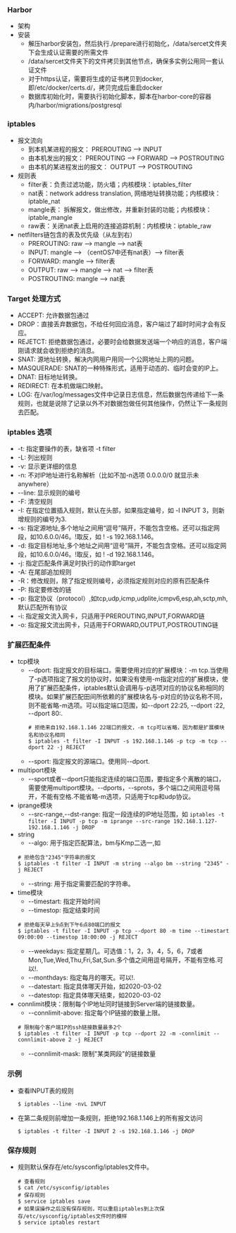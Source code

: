 ### Harbor 
- 架构
- 安装
  - 解压harbor安装包，然后执行./prepare进行初始化，/data/sercet文件夹下会生成认证需要的所需文件
  - /data/sercet文件夹下的文件拷贝到其他节点，确保多实例公用同一套认证文件
  - 对于https认证，需要将生成的证书拷贝到docker,即/etc/docker/certs.d/，拷贝完成后重启docker
  - 数据库初始化时，需要执行初始化脚本，脚本在harbor-core的容器内/harbor/migrations/postgresql
  
  
### iptables
- 报文流向
  - 到本机某进程的报文： PREROUTING --> INPUT
  - 由本机发出的报文： PREROUTING --> FORWARD --> POSTROUTING
  - 由本机的某进程发出的报文： OUTPUT --> POSTROUTING
- 规则表
  - filter表：负责过滤功能，防火墙；内核模块：iptables_filter
  - nat表：network address translation, 网络地址转换功能；内核模块：iptable_nat
  - mangle表： 拆解报文，做出修改，并重新封装的功能；内核模块：iptable_mangle
  - raw表：关闭nat表上启用的连接追踪机制：内核模块：iptable_raw
- netfilters链包含的表及优先级（从左到右）
  - PREROUTING: raw --> mangle --> nat表
  - INPUT: mangle --> （centOS7中还有nat表）--> filter表
  - FORWARD: mangle --> filter表
  - OUTPUT: raw --> mangle --> nat --> filter表
  - POSTROUTING: mangle --> nat表

### Target 处理方式
- ACCEPT: 允许数据包通过
- DROP：直接丢弃数据包，不给任何回应消息，客户端过了超时时间才会有反应。
- REJETCT: 拒绝数据包通过，必要时会给数据发送端一个响应的消息，客户端刚请求就会收到拒绝的消息。
- SNAT: 源地址转换，解决内网用户用同一个公网地址上网的问题。
- MASQUERADE: SNAT的一种特殊形式，适用于动态的、临时会变的IP上。
- DNAT: 目标地址转换。
- REDIRECT: 在本机做端口映射。
- LOG: 在/var/log/messages文件中记录日志信息，然后数据包传递给下一条规则，也就是说除了记录以外不对数据包做任何其他操作，仍然让下一条规则去匹配。

### iptables 选项
- -t: 指定要操作的表，缺省项 -t filter
- -L: 列出规则
- -v: 显示更详细的信息
- -n: 不对IP地址进行名称解析（比如不加-n选项 0.0.0.0/0 就显示未 anywhere）
- --line: 显示规则的编号
- -F: 清空规则
- -I: 在指定位置插入规则，默认在头部，如果指定编号，如 -I INPUT 3，则新增规则的编号为3.
- -s: 指定源地址,多个地址之间用“逗号”隔开，不能包含空格。还可以指定网段，如10.6.0.0/46。!取反，如 ! -s 192.168.1.146。
- -d: 指定目标地址,多个地址之间用“逗号”隔开，不能包含空格。还可以指定网段，如10.6.0.0/46。!取反，如 ! -d 192.168.1.146。
- -j: 指定匹配条件满足时执行的动作即target
- -A: 在尾部追加规则
- -R：修改规则，除了指定规则编号，必须指定规则对应的原有匹配条件
- -P: 指定要修改的链
- -p: 指定协议（protocol）,如tcp,udp,icmp,udplite,icmpv6,esp,ah,sctp,mh,默认匹配所有协议
- -i: 指定报文流入网卡，只适用于PREROUTING,INPUT,FORWARD链
- -o: 指定报文流出网卡，只适用于FORWARD,OUTPUT,POSTROUTING链

### 扩展匹配条件
- tcp模块
  - --dport: 指定报文的目标端口。需要使用对应的扩展模块：-m tcp.当使用了-p选项指定了报文的协议时，如果没有使用-m指定对应的扩展模块，使用了扩展匹配条件，iptables默认会调用与-p选项对应的协议名称相同的模块。如果扩展匹配田间所依赖的扩展模块名与-p对应的协议名称不同，则不能省略-m选项。可以指定端口范围，如--dport 22:25, --dport :22, --dport 80:.
    ```shell
    # 拒绝来自192.168.1.146 22端口的报文，-m tcp可以省略，因为都是扩展模块名和协议名相同
    $ iptables -t filter -I INPUT -s 192.168.1.146 -p tcp -m tcp --dport 22 -j REJECT
    ```
   - --sport: 指定报文的源端口。使用同--dport.
- multiport模块
  - --sport或者--dport只能指定连续的端口范围，要指定多个离散的端口，需要使用multiport模块。--dports，--sprots，多个端口之间用逗号隔开，不能有空格.不能省略-m选项，只适用于tcp和udp协议。
- iprange模块
  - --src-range,--dst-range: 指定一段连续的IP地址范围，如 `iptables -t filter -I INPUT -p tcp -m iprange --src-range 192.168.1.127-192.168.1.146 -j DROP`
- string
  - --algo: 用于指定匹配算法，bm与Kmp二选一,如
  ```shell
  # 拒绝包含"2345"字符串的报文
  $ iptables -t filter -I INPUT -m string --algo bm --string "2345" -j REJECT
  ```
  - --string: 用于指定需要匹配的字符串。
- time模块
  - --timestart: 指定开始时间
  - --timestop: 指定结束时间
  ```shell
  # 拒绝每天早上9点到下午6点80端口的报文
  $ iptables -t filter -I INPUT -p tcp --dport 80 -m time --timestart 09:00:00 --timestop 18:00:00 -j REJECT
  ```
  - --weekdays: 指定星期几。可选值：1，2，3，4，5，6，7或者Mon,Tue,Wed,Thu,Fri,Sat,Sun.多个值之间用逗号隔开，不能有空格.可以!.
  - --monthdays: 指定每月的哪天。可以!.
  - --datestart: 指定具体哪天开始，如2020-03-02
  - --datestop: 指定具体哪天结束，如2020-03-02
- connlimit模块：限制每个IP地址同时链接到Server端的链接数量。
  - --connlimit-above: 指定每个IP链接的数量上限。
  ```shell
  # 限制每个客户端IP的ssh链接数量最多2个
  $ iptables -t filter -I INPUT -p tcp --dport 22 -m -connlimit --connlimit-above 2 -j REJECT 
  ```
  - --connlimit-mask: 限制"某类网段"的链接数量
  
### 示例
- 查看INPUT表的规则
  ```shell
  $ iptables --line -nvL INPUT
  ```
- 在第二条规则前增加一条规则，拒绝192.168.1.146上的所有报文访问
  ```shell
  $ iptables -t filter -I INPUT 2 -s 192.168.1.146 -j DROP
  ```
### 保存规则
- 规则默认保存在/etc/sysconfig/iptables文件中。
  ```shell
  # 查看规则
  $ cat /etc/sysconfig/iptables
  # 保存规则
  $ service iptables save
  # 如果误操作之后没有保存规则，可以重启iptables到上次保存/etc/sysconfig/iptables文件时的模样
  $ service iptables restart
  ```

